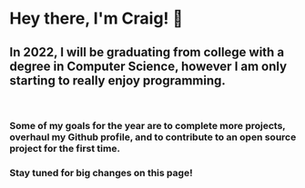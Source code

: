 # Hey there, I'm Craig! 👋

## In 2022, I will be graduating from college with a degree in Computer Science, however I am only starting to really enjoy programming.

<br>

### Some of my goals for the year are to complete more projects, overhaul my Github profile, and to contribute to an open source project for the first time.

### Stay tuned for big changes on this page!
